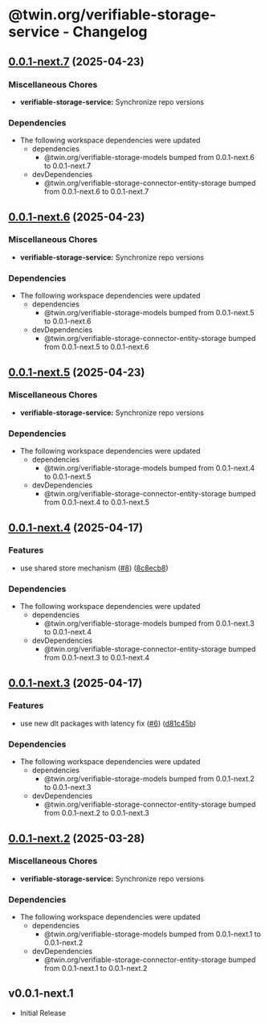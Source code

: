 # @twin.org/verifiable-storage-service - Changelog

## [0.0.1-next.7](https://github.com/twinfoundation/verifiable-storage/compare/verifiable-storage-service-v0.0.1-next.6...verifiable-storage-service-v0.0.1-next.7) (2025-04-23)


### Miscellaneous Chores

* **verifiable-storage-service:** Synchronize repo versions


### Dependencies

* The following workspace dependencies were updated
  * dependencies
    * @twin.org/verifiable-storage-models bumped from 0.0.1-next.6 to 0.0.1-next.7
  * devDependencies
    * @twin.org/verifiable-storage-connector-entity-storage bumped from 0.0.1-next.6 to 0.0.1-next.7

## [0.0.1-next.6](https://github.com/twinfoundation/verifiable-storage/compare/verifiable-storage-service-v0.0.1-next.5...verifiable-storage-service-v0.0.1-next.6) (2025-04-23)


### Miscellaneous Chores

* **verifiable-storage-service:** Synchronize repo versions


### Dependencies

* The following workspace dependencies were updated
  * dependencies
    * @twin.org/verifiable-storage-models bumped from 0.0.1-next.5 to 0.0.1-next.6
  * devDependencies
    * @twin.org/verifiable-storage-connector-entity-storage bumped from 0.0.1-next.5 to 0.0.1-next.6

## [0.0.1-next.5](https://github.com/twinfoundation/verifiable-storage/compare/verifiable-storage-service-v0.0.1-next.4...verifiable-storage-service-v0.0.1-next.5) (2025-04-23)


### Miscellaneous Chores

* **verifiable-storage-service:** Synchronize repo versions


### Dependencies

* The following workspace dependencies were updated
  * dependencies
    * @twin.org/verifiable-storage-models bumped from 0.0.1-next.4 to 0.0.1-next.5
  * devDependencies
    * @twin.org/verifiable-storage-connector-entity-storage bumped from 0.0.1-next.4 to 0.0.1-next.5

## [0.0.1-next.4](https://github.com/twinfoundation/verifiable-storage/compare/verifiable-storage-service-v0.0.1-next.3...verifiable-storage-service-v0.0.1-next.4) (2025-04-17)


### Features

* use shared store mechanism ([#8](https://github.com/twinfoundation/verifiable-storage/issues/8)) ([8c8ecb8](https://github.com/twinfoundation/verifiable-storage/commit/8c8ecb83d32431952c594ea23d37040991f5b4d3))


### Dependencies

* The following workspace dependencies were updated
  * dependencies
    * @twin.org/verifiable-storage-models bumped from 0.0.1-next.3 to 0.0.1-next.4
  * devDependencies
    * @twin.org/verifiable-storage-connector-entity-storage bumped from 0.0.1-next.3 to 0.0.1-next.4

## [0.0.1-next.3](https://github.com/twinfoundation/verifiable-storage/compare/verifiable-storage-service-v0.0.1-next.2...verifiable-storage-service-v0.0.1-next.3) (2025-04-17)


### Features

* use new dlt packages with latency fix ([#6](https://github.com/twinfoundation/verifiable-storage/issues/6)) ([d81c45b](https://github.com/twinfoundation/verifiable-storage/commit/d81c45bce035864a41bbd498815169d7257fbcb8))


### Dependencies

* The following workspace dependencies were updated
  * dependencies
    * @twin.org/verifiable-storage-models bumped from 0.0.1-next.2 to 0.0.1-next.3
  * devDependencies
    * @twin.org/verifiable-storage-connector-entity-storage bumped from 0.0.1-next.2 to 0.0.1-next.3

## [0.0.1-next.2](https://github.com/twinfoundation/verifiable-storage/compare/verifiable-storage-service-v0.0.1-next.1...verifiable-storage-service-v0.0.1-next.2) (2025-03-28)


### Miscellaneous Chores

* **verifiable-storage-service:** Synchronize repo versions


### Dependencies

* The following workspace dependencies were updated
  * dependencies
    * @twin.org/verifiable-storage-models bumped from 0.0.1-next.1 to 0.0.1-next.2
  * devDependencies
    * @twin.org/verifiable-storage-connector-entity-storage bumped from 0.0.1-next.1 to 0.0.1-next.2

## v0.0.1-next.1

- Initial Release
